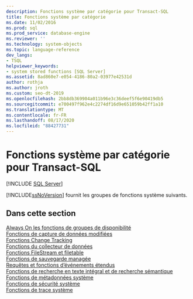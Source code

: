 ```yaml
---
description: Fonctions système par catégorie pour Transact-SQL
title: Fonctions système par catégorie
ms.date: 11/02/2016
ms.prod: sql
ms.prod_service: database-engine
ms.reviewer: ''
ms.technology: system-objects
ms.topic: language-reference
dev_langs:
- TSQL
helpviewer_keywords:
- system stored functions [SQL Server]
ms.assetid: 8ad860e7-e054-4186-80a2-03977e42531d
author: rothja
ms.author: jroth
ms.custom: seo-dt-2019
ms.openlocfilehash: 2bb8db369904a011b96e3c36deef5f6e90419db5
ms.sourcegitcommit: e700497f962e4c2274df16d9e651059b42ff1a10
ms.translationtype: MT
ms.contentlocale: fr-FR
ms.lasthandoff: 08/17/2020
ms.locfileid: "88427731"
---
```

# <a name="system-functions-by-category-for-transact-sql"></a>Fonctions système par catégorie pour Transact-SQL
[!INCLUDE [SQL Server](../../includes/applies-to-version/sqlserver.md)]

  [!INCLUDE[ssNoVersion](../../includes/ssnoversion-md.md)] fournit les groupes de fonctions système suivants.  
  
## <a name="in-this-section"></a>Dans cette section  
 [Always On les fonctions de groupes de disponibilité](../../relational-databases/system-functions/always-on-availability-groups-functions-transact-sql.md)  
 [Fonctions de capture de données modifiées](../../relational-databases/system-functions/change-data-capture-functions-transact-sql.md)  
 [Fonctions Change Tracking](../../relational-databases/system-functions/change-tracking-functions-transact-sql.md)  
 [Fonctions du collecteur de données](../../relational-databases/system-functions/data-collector-functions-transact-sql.md)  
 [Fonctions FileStream et filetable](../../relational-databases/system-functions/filestream-and-filetable-functions-transact-sql.md)  
 [Fonctions de sauvegarde managée](../../relational-databases/system-functions/managed-backup-functions-transact-sql.md)  
 [Requêtes et fonctions d’événements étendus](../../relational-databases/system-functions/sys-fn-get-sql-transact-sql.md)  
 [Fonctions de recherche en texte intégral et de recherche sémantique](../../relational-databases/system-functions/full-text-search-and-semantic-search-functions-transact-sql.md)  
 [Fonctions de métadonnées système](../../relational-databases/system-functions/system-metadata-functions.md)  
 [Fonctions de sécurité système](../../relational-databases/system-functions/system-security-functions.md)  
 [Fonctions de trace système](../../relational-databases/system-functions/system-trace-functions.md)  
  
